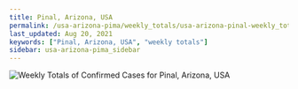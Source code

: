 ```yaml
---
title: Pinal, Arizona, USA
permalink: /usa-arizona-pima/weekly_totals/usa-arizona-pinal-weekly_totals.html
last_updated: Aug 20, 2021
keywords: ["Pinal, Arizona, USA", "weekly totals"]
sidebar: usa-arizona-pima_sidebar
---
```


![Weekly Totals of Confirmed Cases for Pinal, Arizona, USA](/covid_tracker/images/graphs/usa-arizona-pinal-weekly_totals_graph.png)
